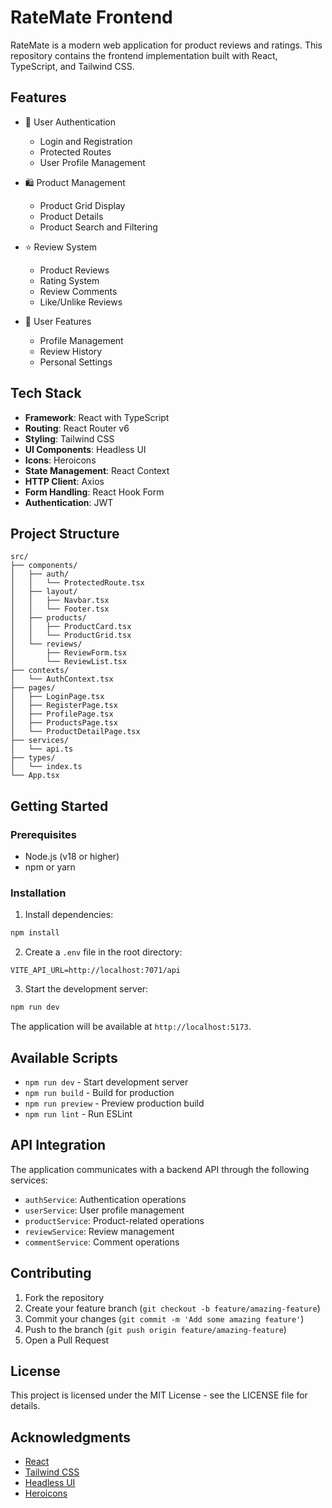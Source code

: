 # RateMate Frontend

RateMate is a modern web application for product reviews and ratings. This repository contains the frontend implementation built with React, TypeScript, and Tailwind CSS.

## Features

- 🔐 User Authentication
  - Login and Registration
  - Protected Routes
  - User Profile Management

- 🛍️ Product Management
  - Product Grid Display
  - Product Details
  - Product Search and Filtering

- ⭐ Review System
  - Product Reviews
  - Rating System
  - Review Comments
  - Like/Unlike Reviews

- 👤 User Features
  - Profile Management
  - Review History
  - Personal Settings

## Tech Stack

- **Framework**: React with TypeScript
- **Routing**: React Router v6
- **Styling**: Tailwind CSS
- **UI Components**: Headless UI
- **Icons**: Heroicons
- **State Management**: React Context
- **HTTP Client**: Axios
- **Form Handling**: React Hook Form
- **Authentication**: JWT

## Project Structure

```
src/
├── components/
│   ├── auth/
│   │   └── ProtectedRoute.tsx
│   ├── layout/
│   │   ├── Navbar.tsx
│   │   └── Footer.tsx
│   ├── products/
│   │   ├── ProductCard.tsx
│   │   └── ProductGrid.tsx
│   └── reviews/
│       ├── ReviewForm.tsx
│       └── ReviewList.tsx
├── contexts/
│   └── AuthContext.tsx
├── pages/
│   ├── LoginPage.tsx
│   ├── RegisterPage.tsx
│   ├── ProfilePage.tsx
│   ├── ProductsPage.tsx
│   └── ProductDetailPage.tsx
├── services/
│   └── api.ts
├── types/
│   └── index.ts
└── App.tsx
```

## Getting Started

### Prerequisites

- Node.js (v18 or higher)
- npm or yarn

### Installation

1. Install dependencies:
```bash
npm install
```

2. Create a `.env` file in the root directory:
```env
VITE_API_URL=http://localhost:7071/api
```

3. Start the development server:
```bash
npm run dev
```

The application will be available at `http://localhost:5173`.

## Available Scripts

- `npm run dev` - Start development server
- `npm run build` - Build for production
- `npm run preview` - Preview production build
- `npm run lint` - Run ESLint

## API Integration

The application communicates with a backend API through the following services:

- `authService`: Authentication operations
- `userService`: User profile management
- `productService`: Product-related operations
- `reviewService`: Review management
- `commentService`: Comment operations

## Contributing

1. Fork the repository
2. Create your feature branch (`git checkout -b feature/amazing-feature`)
3. Commit your changes (`git commit -m 'Add some amazing feature'`)
4. Push to the branch (`git push origin feature/amazing-feature`)
5. Open a Pull Request

## License

This project is licensed under the MIT License - see the LICENSE file for details.

## Acknowledgments

- [React](https://reactjs.org/)
- [Tailwind CSS](https://tailwindcss.com/)
- [Headless UI](https://headlessui.dev/)
- [Heroicons](https://heroicons.com/)

